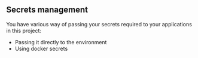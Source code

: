 ## Secrets management

You have various way of passing your secrets required to your applications in this project:

- Passing it directly to the environment 
- Using docker secrets 